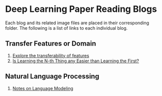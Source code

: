 # Deep Learning Paper Reading Blogs

Each blog and its related image files are placed in their corresponding folder. The following is a list of links to each individual blog.

## Transfer Features or Domain
1. [Explore the transferability of features](https://github.com/jis216/Deep-Leaning-Paper-Reading-Blogs/tree/master/Transfer/Feature_Transfer)
2. [Is Learning the N-th Thing any Easier than Learning the First?](https://github.com/jis216/Deep-Leaning-Paper-Reading-Blogs/tree/master/Transfer/Learning_First_VS_Nth)

## Natural Language Processing
1. [Notes on Language Modeling](https://github.com/jis216/Deep-Leaning-Paper-Reading-Blogs/tree/master/NLP/Language_Modeling)

